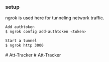 ### setup

ngrok is used here for tunneling network traffic.

```bash
Add authtoken
$ ngrok config add-authtoken <token>

Start a tunnel
$ ngrok http 3000
```
#   A t t - T r a c k e r  
 #   A t t - T r a c k e r  
 